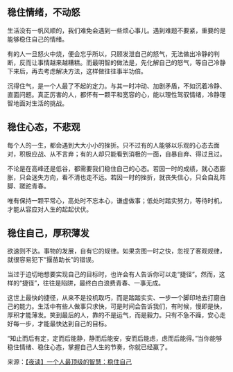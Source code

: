 <audio src="vido/稳住自己.mp3"></audio>

## **稳住情绪，不动怒**

​		生活没有一帆风顺的，我们难免会遇到一些烦心事儿。遇到难题不要紧，重要的是能够稳住自己的情绪。

​		有的人一旦怒火中烧，便会忘乎所以，只顾发泄自己的怒气，无法做出冷静的判断，反而让事情越来越糟糕。而最明智的做法是，先化解自己的怒气，等自己冷静下来后，再去考虑解决方法，这样做往往事半功倍。

​		沉得住气，是一个人最了不起的定力。与其一时冲动、加剧矛盾，不如沉着冷静、直面问题。真正厉害的人，都怀有一颗平和宽容的心，能以理性驾驭情绪，冷静理智地面对生活的挑战。

## **稳住心态，不悲观**

​		每个人的一生，都会遇到大大小小的挫折。只不过有的人能够以乐观的心态去面对，积极应战、从不言弃；有的人却只能看到消极的一面，自暴自弃、得过且过。

​		不论是在高峰还是低谷，都需要我们稳住自己的心态。若因一时的成绩，就心态膨胀，只会迷失方向，看不清也走不远。若因一时的挫折，就丧失信心，只会自乱阵脚、蹉跎青春。

​		唯有保持一颗平常心，高处时不忘本心，谦虚做事；低处时踏实努力，等待时机，才能从容应对人生的起起伏伏。

## **稳住自己，厚积薄发**

​		欲速则不达。事物的发展，自有它的规律。如果贪图一时之快，忽视了客观规律，就很容易犯下“揠苗助长”的错误。

​		当过于迫切地想要实现自己的目标时，也许会有人告诉你可以走“捷径”。然而，这样的“捷径”，往往是陷阱，最终白白浪费青春、一事无成。

​		这世上最快的捷径，从来不是投机取巧，而是踏踏实实、一步一个脚印地去打磨自己的能力。生活中有些人做事只求快，可是时间会告诉我们，有时候，慢即是快，厚积才能薄发。笑到最后的人，靠的不是运气，而是毅力。只有不急不躁，安心走好每一步，才能最快达到自己的目标。

​		“知止而后有定，定而后能静，静而后能安，安而后能虑，虑而后能得。”当你能够稳住情绪、稳住心态，掌握自己人生的节奏，你就已经赢了。

来源：[【夜读】一个人最顶级的智慧：稳住自己 ](https://mp.weixin.qq.com/s/UYkR6iAJNvX7JET2uKIOrw)